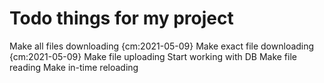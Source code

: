 # Todo things for my project

Make all files downloading {cm:2021-05-09}
Make exact file downloading  {cm:2021-05-09}
Make file uploading
Start working with DB
Make file reading
Make in-time reloading